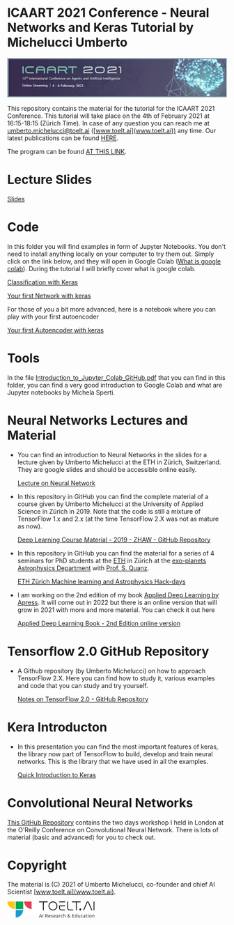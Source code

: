 # ICAART 2021 Conference - Neural Networks and Keras Tutorial by Michelucci Umberto 

![Logo](https://github.com/toelt-llc/ICAART-Tutorial-Michelucci/blob/main/ICAART%202021_logo.jpg) 

This repository contains the material for the tutorial for the ICAART 2021 Conference. This tutorial will take place on the 4th of February 2021 at 16:15-18:15 (Zürich Time). In case of any question you can reach me at umberto.michelucci@toelt.ai ([www.toelt.ai](www.toelt.ai)) any time. Our latest publications can be found [HERE](http://toelt.ai/papers/).

The program can be found [AT THIS LINK](https://www.insticc.org/node/technicalprogram/icaart/2021).

# Lecture Slides

[Slides](https://docs.google.com/presentation/d/1NO--yt4zXq5mpOq5N7juKjNSbpPWnFZaisPzKYlzSJw/edit?usp=sharing)

# Code

In this folder you will find examples in form of Jupyter Notebooks. You don't need to install anything locally on your computer to try them out. Simply click on the link below, and they will open in Google Colab ([What is google colab](https://research.google.com/colaboratory/faq.html)). During the tutorial I will briefly cover what is google colab.

[Classification with Keras](https://colab.research.google.com/github/toelt-llc/ICAART-Tutorial-Michelucci/blob/main/code/Classification.ipynb)

[Your first Network with keras](https://colab.research.google.com/github/toelt-llc/ICAART-Tutorial-Michelucci/blob/main/code/Easy%20NN%20with%20Keras.ipynb)

For those of you a bit more advanced, here is a notebook where you can play with your first autoencoder

[Your first Autoencoder with keras](https://colab.research.google.com/github/toelt-llc/ICAART-Tutorial-Michelucci/blob/main/code/Your%20first%20autoencoder%20with%20Keras.ipynb)


# Tools

In the file [Introduction_to_Jupyter_Colab_GitHub.pdf](https://github.com/toelt-llc/astroml-hackdays/blob/master/Fundamentals/Introduction_to_Jupyter_Colab_GitHub.pdf) that you can find in this folder, you can find a very good introduction to Google Colab and what are Jupyter notebooks by Michela Sperti.

# Neural Networks Lectures and Material

- You can find an introduction to Neural Networks in the slides for a lecture given by Umberto Michelucci at the ETH in Zürich, Switzerland. They are google slides and should be accessible online easily.

  [Lecture on Neural Network](https://docs.google.com/presentation/d/1SbPDwVeBwG4FoV1ySLGyc6C2C8r0vcKgEF4v8IvaSlE/edit?usp=sharing)
  
- In this repository in GitHub you can find the complete material of a course given by Umberto Michelucci at the University of Applied Science in Zürich in 2019. Note that the code is still a mixture of TensorFlow 1.x and 2.x (at the time TensorFlow 2.X was not as mature as now). 

  [Deep Learning Course Material - 2019 - ZHAW - GitHub Repository](https://github.com/toelt-llc/zhaw-dlcourse-spring2019)
 
- In this repository in GitHub you can find the material for a series of 4 seminars for PhD students at the [ETH](https://ethz.ch/de.html) in Zürich at the [exo-planets Astrophysics Department](https://quanz-group.ethz.ch) with [Prof. S. Quanz](https://www.phys.ethz.ch/the-department/people/person-detail.MTY1MzQ3.TGlzdC84NDIsMTE3MjU5OTI5OQ==.html).

  [ETH Zürich Machine learning and Astrophysics Hack-days](https://github.com/toelt-llc/astroml-hackdays) 
  
- I am working on the 2nd edition of my book [Applied Deep Learning by Apress](https://www.apress.com/gp/book/9781484237892). It will come out in 2022 but there is an online version that will grow in 2021 with more and more material. You can check it out here

  [Applied Deep Learning Book - 2nd Edition online version](https://adl.toelt.ai)
  
  
# Tensorflow 2.0 GitHub Repository  

- A Github repository (by Umberto Michelucci) on how to approach TensorFlow 2.X. Here you can find how to study it, various examples and code that you can study and
try yourself.

  [Notes on TensorFlow 2.0 - GitHub Repository](https://github.com/toelt-llc/TensorFlow20-Notes)
  
# Kera Introducton

- In this presentation you can find the most important features of keras, the library now part of TensorFlow to build, develop and train neural networks. This is the library that we have used in all the examples.

  [Quick Introduction to Keras](https://docs.google.com/presentation/d/1TEYgiQHlPQl6mqUEMb5BKCt613R8HfwPax4G-AyLfdY/edit?usp=sharing)
  
# Convolutional Neural Networks

[This GitHub Repository](https://github.com/toelt-llc/oreilly-london-ai) contains the two days workshop I held in London at the O'Reilly Conference on Convolutional Neural Network. There is lots of material (basic and advanced) for you to check out.

# Copyright

The material is (C) 2021 of Umberto Michelucci, co-founder and chief AI Scientist [www.toelt.ai](www.toelt.ai).

![TOELT Logo](https://github.com/toelt-llc/ICAART-Tutorial-Michelucci/blob/main/TOELT_Horizontal_V1_small.png)

